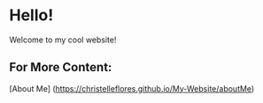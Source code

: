 # Hello!

Welcome to my cool website!

## For More Content:

[About Me] (https://christelleflores.github.io/My-Website/aboutMe)
